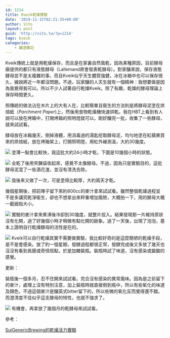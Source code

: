 ```yaml
---
id: 1214
title: Kveik乾燥實驗
date: '2019-11-15T02:21:35+00:00'
author: Vito
layout: post
guid: 'http://vito.tw/?p=1214'
tags: kveik
categories:
    - 釀酒筆記
---
```


Kveik傳統上就是用乾燥保存，而且是在家裏自然風乾，因為某種原因，目前酵母廠提供的都只有液態酵母（Lallemand將會發表乾酵母）。對家釀來說，保存液態酵母並不是太複雜的事，而且Kveik似乎天生體質強健，冰在冰箱中也可以保存很久，據說將近一年都沒問題。不過，玩家釀的人天生就有一個精神：我想要做是因為我覺得我可以。所以不少人試著自行乾燥Kveik。除了有趣，乾燥的酵母理論上保存時間更久。

照傳統的做法沾在木片上的大有人在，比較簡單且衛生的方法則是將酵母泥塗在烘焙紙（*Parchment Paper*)上，然後用食物乾燥機快速烘乾。我在HBT上看到有人說可以放在烤箱中，打開烤箱的照明燈就可以。剛好釀完一批，收集了一些酵母，就來試試看。

酵母放在冰箱幾天，倒掉液體，用消毒過的湯匙挖取酵母泥，均勻地塗在紅蘋果買來的烘焙紙，放在烤箱架上，打開照明燈，用紅外線測溫，大約30幾度。

 ![]( /wp-content/uploads/2019/11/kveik.dry_.jpg)
塗薄一點會比較快，我這批大約24小時才乾，下圖是10幾個小時的狀態。

 ![]( /wp-content/uploads/2019/11/kveik.dry2_.jpg)
全乾了後用夾錬袋收起來，感覺不太像酵母。不過，因為只是實驗目的，這批酵母泥混了一些酒花渣，並沒有清洗去除。

 ![]( /wp-content/uploads/2019/11/kveik.dry3_.jpg)
我後來又做了一次，可是塗得比較厚，大約兩天才乾。

幾個星期後，把前陣子留下來約800cc的麥汁拿來試試看。雖然整個乾燥過程並不是多講究乾淨衛生，卻也不想拿出來秤重增加風險，大概拍一下，用的酵母大概一截姆指大小。

 ![]( /wp-content/uploads/2019/11/kveik.dry4_.jpg)
實驗的麥汁拿來煮沸後冷卻到30幾度，就整片投入。結果發現那一片維持原狀沒有化開，過了好幾個小時才稍微有點化開的跡象。過了一天後，出現了泡泡，基本上證明自行乾燥酵母的活性是在的。

 ![]( /wp-content/uploads/2019/11/kveik.dry5_.jpg)
Kveik可以自行乾燥其實不需要做實驗，我比較好奇的是這麼簡陋的乾燥手段，是不是會感染。放了約一個星期，發酵過程都很正常，發酵完成後又多放了幾天也沒沒有看到長膜或奇怪班點，於是加糖裝瓶。裝瓶時試了味道，沒有感染或變酸的感覺。

更新：

裝瓶後一個多月，忍不住開來試試看。完合沒有感染的異常風味。因為是之前留下的麥汁，處理上沒有特別注意，加上裝瓶時就直接倒到瓶中，所以有些氧化的味道及顏色，不過這個麥汁是釀英式bitter留下的，所以些微的氧化反而覺得還不錯。而澄清度不佳似乎這支酵母的特性，也就不強求了。

![]( /wp-content/uploads/2019/12/kveik-724x1024.jpg)
有機會，再拿放了幾個月的乾酵母來試試看。

參考：

[SuiGenericBrewing的乾燥活力實驗](http://suigenerisbrewing.com/index.php/2019/02/25/drying-kveik-part-1/)